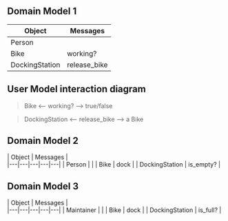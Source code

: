 
## Domain Model 1

| Object  | Messages  |   
|---|---|
| Person  |  |
|  Bike | working? |
| DockingStation | release_bike |

## User Model interaction diagram  

> Bike <-- working? --> true/false

> DockingStation <-- release_bike --> a Bike

## Domain Model 2

| Object  | Messages  |   
|---|---|---|---|---|
| Person  |  |
|  Bike | dock |
|  DockingStation | is_empty? |


## Domain Model 3

| Object  | Messages  |   
|---|---|---|---|---|
| Maintainer  |  |
|  Bike | dock |
|  DockingStation | is_full? |